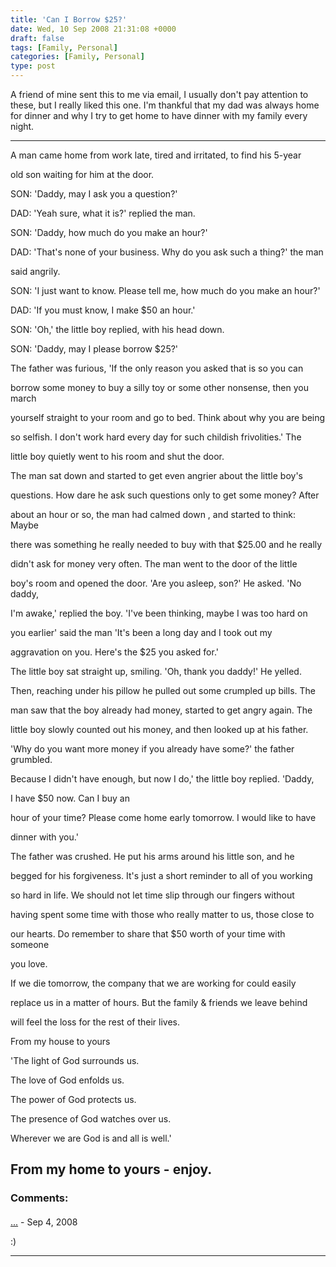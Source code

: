 ```yaml
---
title: 'Can I Borrow $25?'
date: Wed, 10 Sep 2008 21:31:08 +0000
draft: false
tags: [Family, Personal]
categories: [Family, Personal]
type: post
---
```


A friend of mine sent this to me via email, I usually don't pay attention to these, but I really liked this one. I'm thankful that my dad was always home for dinner and why I try to get home to have dinner with my family every night.

* * *

A man came home from work late, tired and irritated, to find his 5-year

old son waiting for him at the door.

SON: 'Daddy, may I ask you a question?'

DAD: 'Yeah sure, what it is?' replied the man.

SON: 'Daddy, how much do you make an hour?'

DAD: 'That's none of your business. Why do you ask such a thing?' the man

said angrily.

SON: 'I just want to know. Please tell me, how much do you make an hour?'

DAD: 'If you must know, I make $50 an hour.'

SON: 'Oh,' the little boy replied, with his head down.

SON: 'Daddy, may I please borrow $25?'

The father was furious, 'If the only reason you asked that is so you can

borrow some money to buy a silly toy or some other nonsense, then you march

yourself straight to your room and go to bed. Think about why you are being

so selfish. I don't work hard every day for such childish frivolities.' The

little boy quietly went to his room and shut the door.

The man sat down and started to get even angrier about the little boy's

questions. How dare he ask such questions only to get some money? After

about an hour or so, the man had calmed down , and started to think: Maybe

there was something he really needed to buy with that $25.00 and he really

didn't ask for money very often. The man went to the door of the little

boy's room and opened the door. 'Are you asleep, son?' He asked. 'No daddy,

I'm awake,' replied the boy. 'I've been thinking, maybe I was too hard on

you earlier' said the man 'It's been a long day and I took out my

aggravation on you. Here's the $25 you asked for.'

The little boy sat straight up, smiling. 'Oh, thank you daddy!' He yelled.

Then, reaching under his pillow he pulled out some crumpled up bills. The

man saw that the boy already had money, started to get angry again. The

little boy slowly counted out his money, and then looked up at his father.

'Why do you want more money if you already have some?' the father grumbled.

Because I didn't have enough, but now I do,' the little boy replied. 'Daddy,

I have $50 now. Can I buy an

hour of your time? Please come home early tomorrow. I would like to have

dinner with you.'

The father was crushed. He put his arms around his little son, and he

begged for his forgiveness. It's just a short reminder to all of you working

so hard in life. We should not let time slip through our fingers without

having spent some time with those who really matter to us, those close to

our hearts. Do remember to share that $50 worth of your time with someone

you love.

If we die tomorrow, the company that we are working for could easily

replace us in a matter of hours. But the family & friends we leave behind

will feel the loss for the rest of their lives.

From my house to yours

'The light of God surrounds us.

The love of God enfolds us.

The power of God protects us.

The presence of God watches over us.

Wherever we are God is and all is well.'

From my home to yours - enjoy.
---
### Comments:
####
[...]( "cliff@aaa-.com") - <time datetime="2008-09-11 03:22:15">Sep 4, 2008</time>

:)
<hr />
